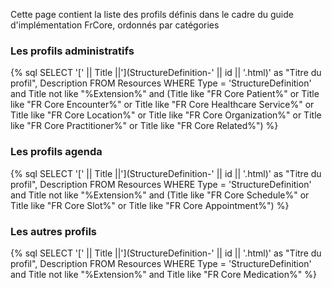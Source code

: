 Cette page contient la liste des profils définis dans le cadre du guide d'implémentation FrCore, ordonnés par catégories

### Les profils administratifs

<!-- Rajout du style pour que le tableau prenne toute la taille et se place en-dessous du menu -->
<div style="width: 100%; display: flex"> 
{% sql SELECT '[' || Title ||'](StructureDefinition-' || id || '.html)' as "Titre du profil", Description FROM Resources WHERE Type = 'StructureDefinition' and Title not like "%Extension%" and (Title like "FR Core Patient%" or Title like "FR Core Encounter%" or Title like "FR Core Healthcare Service%" or Title like "FR Core Location%" or Title like "FR Core Organization%" or Title like "FR Core Practitioner%" or Title like "FR Core Related%") %}
</div>

### Les profils agenda

{% sql SELECT '[' || Title ||'](StructureDefinition-' || id || '.html)' as "Titre du profil", Description FROM Resources WHERE Type = 'StructureDefinition' and Title not like "%Extension%" and (Title like "FR Core Schedule%" or Title like "FR Core Slot%" or Title like "FR Core Appointment%") %}

### Les autres profils

{% sql SELECT '[' || Title ||'](StructureDefinition-' || id || '.html)' as "Titre du profil", Description FROM Resources WHERE Type = 'StructureDefinition' and Title not like "%Extension%" and Title like "FR Core Medication%"  %}
